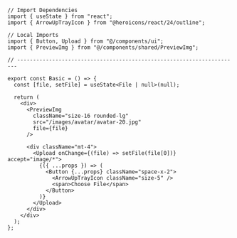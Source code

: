 ﻿```tsx
// Import Dependencies
import { useState } from "react";
import { ArrowUpTrayIcon } from "@heroicons/react/24/outline";

// Local Imports
import { Button, Upload } from "@/components/ui";
import { PreviewImg } from "@/components/shared/PreviewImg";

// ----------------------------------------------------------------------

export const Basic = () => {
  const [file, setFile] = useState<File | null>(null);

  return (
    <div>
      <PreviewImg
        className="size-16 rounded-lg"
        src="/images/avatar/avatar-20.jpg"
        file={file}
      />

      <div className="mt-4">
        <Upload onChange={(file) => setFile(file[0])} accept="image/*">
          {({ ...props }) => (
            <Button {...props} className="space-x-2">
              <ArrowUpTrayIcon className="size-5" />
              <span>Choose File</span>
            </Button>
          )}
        </Upload>
      </div>
    </div>
  );
};

```
